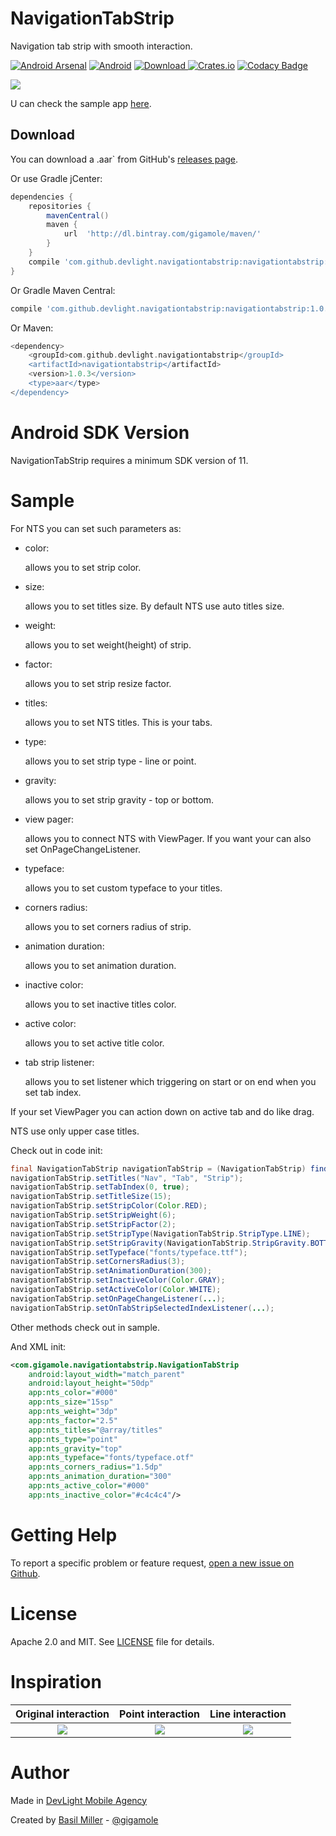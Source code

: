 NavigationTabStrip
==================

Navigation tab strip with smooth interaction.

[![Android Arsenal](https://img.shields.io/badge/Android%20Arsenal-NavigationTabStrip-yellow.svg?style=flat)](http://android-arsenal.com/details/1/3603)
[![Android](https://img.shields.io/badge/platform-android-brightgreen.svg?style=flat)]()
[![Download](https://api.bintray.com/packages/gigamole/maven/navigationtabstrip/images/download.svg) ](https://bintray.com/gigamole/maven/navigationtabstrip/_latestVersion)
[![Crates.io](https://img.shields.io/crates/l/rustc-serialize.svg?maxAge=2592000)](https://github.com/DevLight-Mobile-Agency/NavigationTabStrip/blob/master/LICENSE.txt)
[![Codacy Badge](https://api.codacy.com/project/badge/Grade/d41363ef8b8542b5ad7c6a3b1a788e95)](https://www.codacy.com/app/gigamole53/NavigationTabStrip?utm_source=github.com&amp;utm_medium=referral&amp;utm_content=DevLight-Mobile-Agency/NavigationTabStrip&amp;utm_campaign=Badge_Grade)

![](https://lh6.googleusercontent.com/-wpGnxe1Vefc/VziiygaS9WI/AAAAAAAACd4/c4fU_EG-DHkoby1SIbI5BDtqITpGiZZhwCL0B/w326-h551-no/nts.gif)

U can check the sample app [here](https://github.com/DevLight-Mobile-Agency/NavigationTabStrip/tree/master/app).

Download
------------

You can download a .aar` from GitHub's [releases page](https://github.com/DevLight-Mobile-Agency/NavigationTabStrip/releases).

Or use Gradle jCenter:

```groovy
dependencies {
    repositories {
        mavenCentral()
        maven {
            url  'http://dl.bintray.com/gigamole/maven/'
        }
    }
    compile 'com.github.devlight.navigationtabstrip:navigationtabstrip:+'
}
```

Or Gradle Maven Central:

```groovy
compile 'com.github.devlight.navigationtabstrip:navigationtabstrip:1.0.3'
```

Or Maven:

```groovy
<dependency>
    <groupId>com.github.devlight.navigationtabstrip</groupId>
    <artifactId>navigationtabstrip</artifactId>
    <version>1.0.3</version>
    <type>aar</type>
</dependency>
```

Android SDK Version
=========

NavigationTabStrip requires a minimum SDK version of 11. 

Sample
========

For NTS you can set such parameters as:
 
 - color:
    
    allows you to set strip color.
    
 - size:
     
    allows you to set titles size. By default NTS use auto titles size.
    
 - weight:
     
    allows you to set weight(height) of strip.
    
 - factor:
     
    allows you to set strip resize factor.
    
 - titles:
    
    allows you to set NTS titles. This is your tabs.
    
 - type:
    
    allows you to set strip type - line or point.
    
 - gravity:
    
    allows you to set strip gravity - top or bottom.
    
 - view pager:
     
    allows you to connect NTS with ViewPager. If you want your can also set OnPageChangeListener.    
    
 - typeface:
 
    allows you to set custom typeface to your titles.
 
 - corners radius:
    
    allows you to set corners radius of strip.

 - animation duration:
  
    allows you to set animation duration.
      
 - inactive color:

    allows you to set inactive titles color.
     
 - active color:
  
    allows you to set active title color.
     
 - tab strip listener:
  
    allows you to set listener which triggering on start or on end when you set tab index.

If your set ViewPager you can action down on active tab and do like drag.

NTS use only upper case titles.

Check out in code init:

```java
final NavigationTabStrip navigationTabStrip = (NavigationTabStrip) findViewById(R.id.nts);
navigationTabStrip.setTitles("Nav", "Tab", "Strip");
navigationTabStrip.setTabIndex(0, true);
navigationTabStrip.setTitleSize(15);
navigationTabStrip.setStripColor(Color.RED);
navigationTabStrip.setStripWeight(6);
navigationTabStrip.setStripFactor(2);
navigationTabStrip.setStripType(NavigationTabStrip.StripType.LINE);
navigationTabStrip.setStripGravity(NavigationTabStrip.StripGravity.BOTTOM);
navigationTabStrip.setTypeface("fonts/typeface.ttf");
navigationTabStrip.setCornersRadius(3);
navigationTabStrip.setAnimationDuration(300);
navigationTabStrip.setInactiveColor(Color.GRAY);
navigationTabStrip.setActiveColor(Color.WHITE);
navigationTabStrip.setOnPageChangeListener(...);
navigationTabStrip.setOnTabStripSelectedIndexListener(...);
```
            
Other methods check out in sample.

And XML init:

```xml
<com.gigamole.navigationtabstrip.NavigationTabStrip
    android:layout_width="match_parent"
    android:layout_height="50dp"
    app:nts_color="#000"
    app:nts_size="15sp"
    app:nts_weight="3dp"
    app:nts_factor="2.5"
    app:nts_titles="@array/titles"
    app:nts_type="point"
    app:nts_gravity="top"
    app:nts_typeface="fonts/typeface.otf"
    app:nts_corners_radius="1.5dp"
    app:nts_animation_duration="300"
    app:nts_active_color="#000"
    app:nts_inactive_color="#c4c4c4"/>
```

Getting Help
======

To report a specific problem or feature request, [open a new issue on Github](https://github.com/DevLight-Mobile-Agency/NavigationTabStrip/issues/new).

License
======

Apache 2.0 and MIT. See [LICENSE](https://github.com/DevLight-Mobile-Agency/NavigationTabStrip/blob/master/LICENSE.txt) file for details.

Inspiration
======

Original interaction | Point interaction | Line interaction
:-------------------------:|:-------------------------:|:-------------------------:
![](https://d13yacurqjgara.cloudfront.net/users/259538/screenshots/2594107/tabs-transition.gif)|![](https://s-media-cache-ak0.pinimg.com/originals/42/b4/47/42b447c201642b2e82c981bc6599d850.gif)|![](https://s-media-cache-ak0.pinimg.com/originals/40/ae/5e/40ae5eed129a90ac9e7ee73cdb24e69d.gif)

Author
=======

Made in [DevLight Mobile Agency](https://github.com/DevLight-Mobile-Agency)

Created by [Basil Miller](https://github.com/GIGAMOLE) - [@gigamole](mailto:gigamole53@gmail.com)